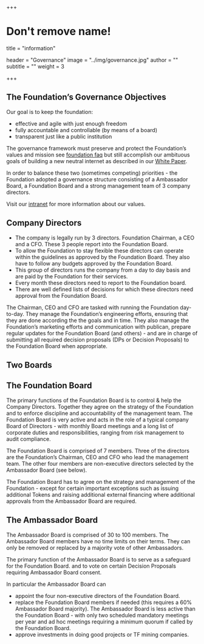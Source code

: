 +++
# Don't remove name!
title = "information"

header = "Governance"
image = "../img/governance.jpg"
author = ""
subtitle = ""
weight = 3

+++

## The Foundation’s Governance Objectives

Our goal is to keep the foundation:

* effective and agile with just enough freedom
* fully accountable and controllable (by means of a board)
* transparent just like a public institution

The governance framework must preserve and protect the Foundation’s values and mission see [foundation faq](/faq/foundation-faq/) but still accomplish our ambituous goals of building a new neutral internet as described in  our [White Paper](/pdf/tf_whitepaper.pdf).

In order to balance these two (sometimes competing) priorities - the Foundation adopted a governance structure consisting of a Ambassador Board, a Foundation Board and a strong management team of 3 company directors.

Visit our [intranet](https://docs.greenitglobe.com/teal.university/whatis/src/master/README.md) for more information about our values.

## Company Directors

* The company is legally run by 3 directors. Foundation Chairman, a CEO and a CFO. These 3 people report into the Foundation Board.
* To allow the Foundation to stay flexible these directors can operate within the guidelines as approved by the Foundation Board. They also have to follow any budgets approved by the Foundation Board.
* This group of directors runs the company from a day to day basis and are paid by the Foundation for their services.
* Every month these directors need to report to the Foundation board.
* There are well defined lists of decisions for which these directors need approval from the Foundation Board.

The Chairman, CEO and CFO are tasked with running the Foundation day-to-day. They manage the Foundation’s engineering efforts, ensuring that they are done according the the goals and in time. They also manage the Foundation’s marketing efforts and communication with publican, prepare regular updates for the Foundation Board (and others) - and are in charge of submitting all required decision proposals (DPs or Decision Proposals) to the Foundation Board when appropriate.

## Two Boards

## The Foundation Board

The primary functions of the Foundation Board is to control & help the Company Directors. Together they agree on the strategy of the Foundation and to enforce discipline and accountability of the management team. The Foundation Board is very active and acts in the role of a typical company Board of Directors - with monthly Board meetings and a long list of corporate duties and responsibilities, ranging from risk management to audit compliance.

The Foundation Board is comprised of 7 members. Three of the directors are the Foundation’s Chairman, CEO and CFO who lead the management team. The other four members are non-executive directors selected by the Ambassador Board (see below).

The Foundation Board has to agree on the strategy and management of the Foundation - except for certain important exceptions such as issuing additional Tokens and raising additional external financing where additional approvals from the Ambassador Board are required.


## The Ambassador Board

The Ambassador Board is comprised of 30 to 100 members. The Ambassador Board members have no time limits on their terms. They can only be removed or replaced by a majority vote of other Ambassadors.

The primary function of the Ambassador Board is to serve as a safeguard for the Foundation Board. and to vote on certain Decision Proposals requiring Ambassador Board consent.

In particular the Ambassador Board can

* appoint the four non-executive directors of the Foundation Board.
* replace the Foundation Board members if needed (this requires a 60% Ambassador Board majority).
The Ambassador Board is less active than the Foundation Board - with only two scheduled mandatory meetings per year and ad hoc meetings requiring a minimum quorum if called by the Foundation Board.
* approve investments in doing good projects or TF mining companies.


